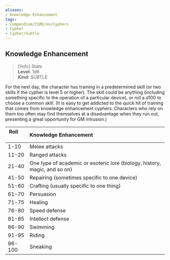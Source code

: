 ```yaml
---
aliases:
- Knowledge Enhancement
tags:
- Compendium/CSRD/en/Cyphers
- Cypher
- Cypher/Subtle
---
```


  
## Knowledge Enhancement  
>[!info] Stats  
> **Level:** 1d6  
> **Kind:** SUBTLE
  
For the next day, the character has training in a predetermined skill (or two skills if the cypher is level 5 or higher). The skill could be anything (including something specific to the operation of a particular device), or roll a d100 to choose a common skill. (It is easy to get addicted to the quick hit of training that comes from knowledge enhancement cyphers. Characters who rely on them too often may find themselves at a disadvantage when they run out, presenting a great opportunity for GM intrusion.)  

|  Roll &nbsp; &nbsp; &nbsp; | Knowledge Enhancement  |  
| ------------- | :----------- |  
| 1-10 | Melee attacks |  
| 11-20 | Ranged attacks |  
| 21-40 | One type of academic or esoteric lore (biology, history, magic, and so on) |  
| 41-50 | Repairing (sometimes specific to one device) |  
| 51-60 | Crafting (usually specific to one thing) |  
| 61-70 | Persuasion |  
| 71-75 | Healing |  
| 76-80 | Speed defense |  
| 81-85 | Intellect defense |  
| 86-90 | Swimming |  
| 91-95 | Riding |  
| 96-100 | Sneaking |